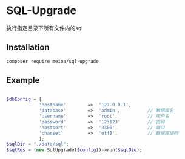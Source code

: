 SQL-Upgrade
=======
执行指定目录下所有文件内的sql

Installation
------------
```bash
composer require meioa/sql-upgrade
```

Example
-------
```php

$dbConfig = [
            'hostname'        =>  '127.0.0.1',            
            'database'        =>  'admin',          // 数据库名
            'username'        =>  'root',           // 用户名
            'password'        =>  '123123'          // 密码
            'hostport'        =>  '3306',           // 端口
            'charset'         =>  'utf8',           // 数据库编码
            ];
$sqlDir = "./data/sql";        
$sqlRes = (new SqlUpgrade($config))->run($sqlDie);